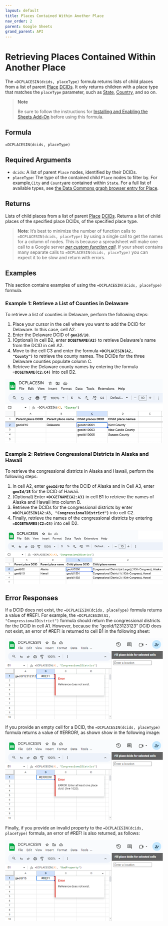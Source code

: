 ```yaml
---
layout: default
title: Places Contained Within Another Place
nav_order: 2
parent: Google Sheets
grand_parent: API
---
```


# Retrieving Places Contained Within Another Place

The `=DCPLACESIN(dcids, placeType)` formula returns lists of child places from a list of parent [Place](https://datacommons.org/browser/Place) [DCIDs](https://docs.datacommons.org/glossary.html#dcid). It only returns children with a place type that matches the `placeType` parameter, such as [State](https://datacommons.org/browser/State), [Country](https://datacommons.org/browser/Country), and so on.

> **Note**
>
> Be sure to follow the instructions for [Installing and Enabling the Sheets Add-On](/api/sheets/) before using this formula.

## Formula

```
=DCPLACESIN(dcids, placeType)
```

## Required Arguments

* `dcids`: A list of parent `Place` nodes, identified by their DCIDs.
* `placeType`: The type of the contained child `Place` nodes to filter by. For example,`City` and `County`are contained within `State`. For a full list of available types, see [the Data Commons graph browser entry for Place](https://datacommons.org/browser/Place).

## Returns

Lists of child places from a list of parent [Place](https://datacommons.org/browser/Place) [DCIDs](https://docs.datacommons.org/glossary.html#dcid). Returns a list of child places of the specified place DCIDs, of the specified place type.

> **Note**:
> It’s best to minimize the number of function calls to `=DCPLACESIN(dcids, placeType)` by using a single call to get the names for a column of nodes. This is because a spreadsheet will make one call to a Google server [*per custom function call*](https://developers.google.com/apps-script/guides/sheets/functions#optimization). If your sheet contains many separate calls to `=DCPLACESIN(dcids, placeType)` you can expect it to be slow and return with errors.

## Examples

This section contains examples of using the `=DCPLACESIN(dcids, placeType)` formula.

### Example 1: Retrieve a List of Counties in Delaware

To retrieve a list of counties in Delaware, perform the following steps:

1. Place your cursor in the cell where you want to add the DCID for Delaware. In this case, cell A2.
2. Enter the Delaware DCID of <code><b>geoId/10</b></code>.
3. (Optional) In cell B2, enter <code><b>DCGETNAME(A2)</b></code> to retrieve Delaware's name from the DCID in cell A2.
4. Move to the cell C3 and enter the formula <code><b>=DCPLACESIN(A2, "County")</b></code> to retrieve the county names. The DCIDs for the three Delaware counties populate column C.
5. Retrieve the Delaware county names by entering the formula <code><b>=DCGETNAME(C2:C4)</b></code> into cell D2.

![Retrieving a List of Counties in Delaware](/assets/images/sheets/sheets_places_in_counties_in_delaware.png)

### Example 2: Retrieve Congressional Districts in Alaska and Hawaii

To retrieve the congressional districts in Alaska and Hawaii, perform the following steps:

1. In cell A2, enter <code><b>geoId/02</b></code> for the DCID of Alaska and in Cell A3, enter <code><b>geoId/15</b></code> for the DCID of Hawaii.
2. (Optional) Enter <code><b>=DCGETNAME(A2:A3)</b></code> in cell B1 to retrieve the names of Alaska and Hawaii into column B.
3. Retrieve the DCIDs for the congressional districts by enter <code><b>=DCPLACESIN(A2:A3, "CongressionalDistrict")</b></code> into cell C2.
4. Finally, retrieve the names of the congressional districts by entering <code><b>=DCGETNAMES(C2:C4)</b></code> into cell D2.

![Retrieving Congressional Districts in Alaska and Hawaii](/assets/images/sheets/sheets_places_in_congressional_districts_ak_hi.png)

## Error Responses

If a DCID does not exist, the `=DCPLACESIN(dcids, placeType)` formula returns a value of #REF!. For example, the `=DCPLACESIN(A1, "CongressionalDistrict")` formula should return the congressional districts for the DCID in cell A1. However, because the “geoId/123123123” DCID does not exist, an error of #REF! is returned to cell B1 in the following sheet:

![alt_text](/assets/images/sheets/sheets_places_in_wrong_dcid.png)

If you provide an empty cell for a DCID, the `=DCPLACESIN(dcids, placeType)` formula returns a value of #ERROR!, as shown show in the following image:

![alt_text](/assets/images/sheets/sheets_places_in_no_input.png)

Finally, if you provide an invalid property to the `=DCPLACESIN(dcids, placeType)` formula, an error of #REF! is also returned, as follows:

![alt_text](/assets/images/sheets/sheets_places_in_bad_property.png)


